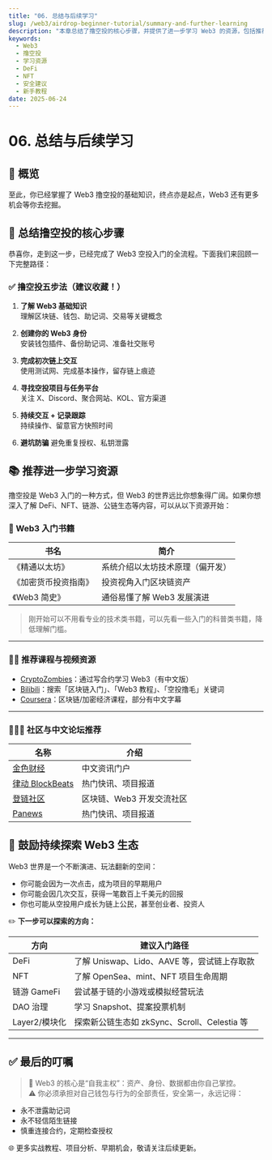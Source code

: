```yaml
---
title: "06. 总结与后续学习"
slug: /web3/airdrop-beginner-tutorial/summary-and-further-learning
description: "本章总结了撸空投的核心步骤，并提供了进一步学习 Web3 的资源，包括推荐书籍、课程和社区。鼓励您持续探索 DeFi、NFT、链游等更多领域，安全地在 Web3 世界中成长。"
keywords:
  - Web3
  - 撸空投
  - 学习资源
  - DeFi
  - NFT
  - 安全建议
  - 新手教程
date: 2025-06-24
---
```


# 06. 总结与后续学习

## 📌 概览

至此，你已经掌握了 Web3 撸空投的基础知识，终点亦是起点，Web3 还有更多机会等你去挖掘。


## 🧭 总结撸空投的核心步骤

恭喜你，走到这一步，已经完成了 Web3 空投入门的全流程。下面我们来回顾一下完整路径：

### ✅ 撸空投五步法（建议收藏！）

1. **了解 Web3 基础知识**  
   理解区块链、钱包、助记词、交易等关键概念

2. **创建你的 Web3 身份**  
   安装钱包插件、备份助记词、准备社交账号

3. **完成初次链上交互**  
   使用测试网、完成基本操作，留存链上痕迹

4. **寻找空投项目与任务平台**  
   关注 X、Discord、聚合网站、KOL、官方渠道

5. **持续交互 + 记录跟踪**  
   持续操作、留意官方快照时间

6. **避坑防骗**
   避免重复授权、私钥泄露

## 📚 推荐进一步学习资源

撸空投是 Web3 入门的一种方式，但 Web3 的世界远比你想象得广阔。如果你想深入了解 DeFi、NFT、链游、公链生态等内容，可以从以下资源开始：

### 📘 Web3 入门书籍

| 书名                             | 简介                             |
|----------------------------------|----------------------------------|
| 《精通以太坊》                   | 系统介绍以太坊技术原理（偏开发） |
| 《加密货币投资指南》             | 投资视角入门区块链资产            |
| 《Web3 简史》                    | 通俗易懂了解 Web3 发展演进        |

> 刚开始可以不用看专业的技术类书籍，可以先看一些入门的科普类书籍，降低理解门槛。

---

### 🧑‍🏫 推荐课程与视频资源

- [CryptoZombies](https://cryptozombies.io/)：通过写合约学习 Web3（有中文版）
- [Bilibili](https://www.bilibili.com/)：搜索「区块链入门」、「Web3 教程」、「空投撸毛」关键词
- [Coursera](https://www.coursera.org/)：区块链/加密经济课程，部分有中文字幕

---

### 🧑‍🤝‍🧑 社区与中文论坛推荐

| 名称         | 介绍                                  |
|--------------|---------------------------------------|
| [金色财经](https://www.jinse.cn) | 中文资讯门户                         |
| [律动 BlockBeats](https://www.theblockbeats.info) | 热门快讯、项目报道                   |
| [登链社区](https://learnblockchain.cn/)                    | 区块链、Web3 开发交流社区              |
| [Panews](https://www.panewslab.com/zh/index.html)                     | 热门快讯、项目报道       |


## 🚀 鼓励持续探索 Web3 生态

Web3 世界是一个不断演进、玩法翻新的空间：

- 你可能会因为一次点击，成为项目的早期用户
- 你可能会因几次交互，获得一笔数百上千美元的回报
- 你也可能从空投用户成长为链上公民，甚至创业者、投资人

✏️ **下一步可以探索的方向：**

| 方向           | 建议入门路径                                       |
|----------------|----------------------------------------------------|
| DeFi            | 了解 Uniswap、Lido、AAVE 等，尝试链上存取款       |
| NFT             | 了解 OpenSea、mint、NFT 项目生命周期              |
| 链游 GameFi     | 尝试基于链的小游戏或模拟经营玩法                   |
| DAO 治理        | 学习 Snapshot、提案投票机制                       |
| Layer2/模块化   | 探索新公链生态如 zkSync、Scroll、Celestia 等     |

---

## ✅ 最后的叮嘱

> 🧱 Web3 的核心是“自我主权”：资产、身份、数据都由你自己掌控。  
> ⚠️ 你必须承担对自己钱包与行为的全部责任，安全第一，永远记得：

- 永不泄露助记词
- 永不轻信陌生链接
- 慎重连接合约，定期检查授权


🌐 更多实战教程、项目分析、早期机会，敬请关注后续更新。
